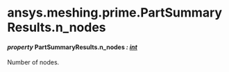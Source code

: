 # ansys.meshing.prime.PartSummaryResults.n_nodes



#### *property* PartSummaryResults.n_nodes *: [int](https://docs.python.org/3.11/library/functions.html#int)*

Number of nodes.

<!-- !! processed by numpydoc !! -->
